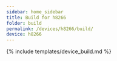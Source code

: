 ```yaml
---
sidebar: home_sidebar
title: Build for h8266
folder: build
permalink: /devices/h8266/build/
device: h8266
---
```

{% include templates/device_build.md %}
